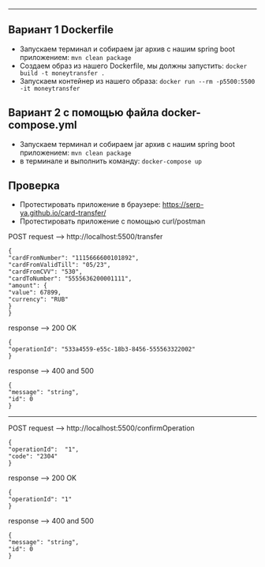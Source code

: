 *****************
## Вариант 1 Dockerfile
- Запускаем терминал и cобираем jar архив с нашим spring boot приложением: `mvn clean package`
- Создаем образ из нашего Dockerfile, мы должны запустить: `docker build -t moneytransfer .`
- Запускаем контейнер из нашего образа: `docker run --rm -p5500:5500 -it moneytransfer`

## Вариант 2 с помощью файла docker-compose.yml
- Запускаем терминал и cобираем jar архив с нашим spring boot приложением: `mvn clean package`
- в терминале и выполнить команду: `docker-compose up`

## Проверка
- Протестировать приложение в браузере: https://serp-ya.github.io/card-transfer/
- Протестировать приложение с помощью curl/postman

POST request --> http://localhost:5500/transfer
```
{
"cardFromNumber": "1115666600101892",
"cardFromValidTill": "05/23",
"cardFromCVV": "530",
"cardToNumber": "5555636200001111",
"amount": {
"value": 67899,
"currency": "RUB"
}
}
```

response --> 200 OK

```
{
"operationId": "533a4559-e55c-18b3-8456-555563322002"
}
```
response --> 400 and 500

```
{
"message": "string",
"id": 0
}
```
------------------------------------------------
POST request --> http://localhost:5500/confirmOperation

```
{
"operationId":  "1",
"code": "2304"
}
```

response --> 200 OK
```
{
"operationId": "1"
}
```
response --> 400 and 500
```
{
"message": "string",
"id": 0
}
```
